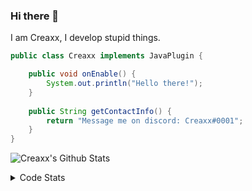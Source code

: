 ### Hi there 👋

I am Creaxx, I develop stupid things. 

```java
public class Creaxx implements JavaPlugin {

    public void onEnable() {
        System.out.println("Hello there!");
    }
    
    public String getContactInfo() {
        return "Message me on discord: Creaxx#0001";
    }
}
```

![Creaxx's Github Stats](https://github-readme-stats.vercel.app/api?username=CreaxxOG&show_icons=true&theme=dark&count_private=true)

<details>
  <summary>Code Stats</summary>

<!--START_SECTION:waka-->
![Code Time](http://img.shields.io/badge/Code%20Time-1%2C087%20hrs%2044%20mins-blue)

![Lines of code](https://img.shields.io/badge/From%20Hello%20World%20I%27ve%20Written-169%20lines%20of%20code-blue)

**🐱 My GitHub Data** 

> 🏆 304 Contributions in the Year 2023
 > 
> 📦 66.2 kB Used in GitHub's Storage 
 > 
> 🚫 Not Opted to Hire
 > 
> 📜 4 Public Repositories 
 > 
> 🔑 2 Private Repositories  
 > 
**I'm an Early 🐤** 

```text
🌞 Morning    81 commits     ██░░░░░░░░░░░░░░░░░░░░░░░   8.46% 
🌆 Daytime    471 commits    ████████████░░░░░░░░░░░░░   49.16% 
🌃 Evening    388 commits    ██████████░░░░░░░░░░░░░░░   40.5% 
🌙 Night      18 commits     ░░░░░░░░░░░░░░░░░░░░░░░░░   1.88%

```
📅 **I'm Most Productive on Saturday** 

```text
Monday       84 commits     ██░░░░░░░░░░░░░░░░░░░░░░░   8.77% 
Tuesday      154 commits    ████░░░░░░░░░░░░░░░░░░░░░   16.08% 
Wednesday    98 commits     ██░░░░░░░░░░░░░░░░░░░░░░░   10.23% 
Thursday     115 commits    ███░░░░░░░░░░░░░░░░░░░░░░   12.0% 
Friday       120 commits    ███░░░░░░░░░░░░░░░░░░░░░░   12.53% 
Saturday     264 commits    ███████░░░░░░░░░░░░░░░░░░   27.56% 
Sunday       123 commits    ███░░░░░░░░░░░░░░░░░░░░░░   12.84%

```


📊 **This Week I Spent My Time On** 

```text
💬 Programming Languages: 
No Activity Tracked This Week

🔥 Editors: 
No Activity Tracked This Week

```

**I Mostly Code in Java** 

```text
Java                     14 repos            ████████████████░░░░░░░░░   63.64% 
Kotlin                   7 repos             ████████░░░░░░░░░░░░░░░░░   31.82% 
EJS                      1 repo              █░░░░░░░░░░░░░░░░░░░░░░░░   4.55%

```



 Last Updated on 28/01/2023 18:23:24 UTC
<!--END_SECTION:waka-->
</details>
